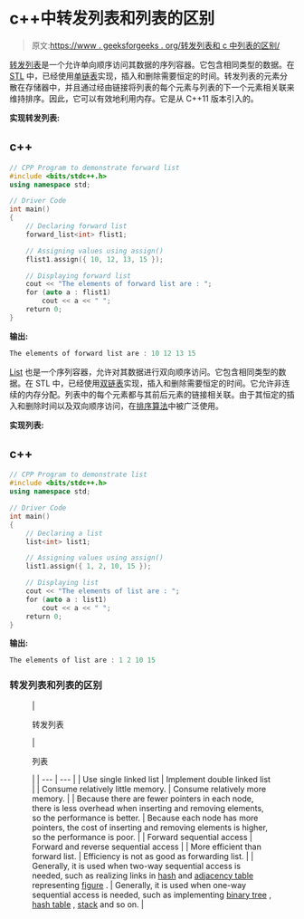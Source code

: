 # c++中转发列表和列表的区别

> 原文:[https://www . geeksforgeeks . org/转发列表和 c 中列表的区别/](https://www.geeksforgeeks.org/difference-between-forward-list-and-list-in-c/)

[转发列表](https://www.geeksforgeeks.org/forward-list-c-set-1-introduction-important-functions/)是一个允许单向顺序访问其数据的序列容器。它包含相同类型的数据。在 [STL](https://www.geeksforgeeks.org/the-c-standard-template-library-stl/) 中，已经使用[单链表](https://www.geeksforgeeks.org/data-structures/linked-list/)实现，插入和删除需要恒定的时间。转发列表的元素分散在存储器中，并且通过经由链接将列表的每个元素与列表的下一个元素相关联来维持排序。因此，它可以有效地利用内存。它是从 C++11 版本引入的。

**实现转发列表:**

## c++

```cpp
// CPP Program to demonstrate forward list
#include <bits/stdc++.h>
using namespace std;

// Driver Code
int main()
{
    // Declaring forward list
    forward_list<int> flist1;

    // Assigning values using assign()
    flist1.assign({ 10, 12, 13, 15 });

    // Displaying forward list
    cout << "The elements of forward list are : ";
    for (auto a : flist1)
        cout << a << " ";
    return 0;
}
```

**输出:**

```cpp
The elements of forward list are : 10 12 13 15
```

[List](https://www.geeksforgeeks.org/list-cpp-stl/) 也是一个序列容器，允许对其数据进行双向顺序访问。它包含相同类型的数据。在 STL 中，已经使用[双链表](https://www.geeksforgeeks.org/doubly-linked-list/)实现，插入和删除需要恒定的时间。它允许非连续的内存分配。列表中的每个元素都与其前后元素的链接相关联。由于其恒定的插入和删除时间以及双向顺序访问，在[排序算法](https://www.geeksforgeeks.org/sorting-algorithms/)中被广泛使用。

**实现列表:**

## c++

```cpp
// CPP Program to demonstrate list
#include <bits/stdc++.h>
using namespace std;

// Driver Code
int main()
{
    // Declaring a list
    list<int> list1;

    // Assigning values using assign()
    list1.assign({ 1, 2, 10, 15 });

    // Displaying list
    cout << "The elements of list are : ";
    for (auto a : list1)
        cout << a << " ";
    return 0;
}
```

**输出:**

```cpp
The elements of list are : 1 2 10 15
```

### 转发列表和列表的区别

<figure class="table">

| 

转发列表

 | 

列表

 |
| --- | --- |
| Use single linked list | Implement double linked list |
| Consume relatively little memory. | Consume relatively more memory. |
| Because there are fewer pointers in each node, there is less overhead when inserting and removing elements, so the performance is better. | Because each node has more pointers, the cost of inserting and removing elements is higher, so the performance is poor. |
| Forward sequential access | Forward and reverse sequential access |
| More efficient than forward list. | Efficiency is not as good as forwarding list. |
| Generally, it is used when two-way sequential access is needed, such as realizing links in [hash](https://www.geeksforgeeks.org/c-program-hashing-chaining/) and [adjacency table](https://www.geeksforgeeks.org/graph-and-its-representations/) representing [figure](https://www.geeksforgeeks.org/graph-data-structure-and-algorithms/) . | Generally, it is used when one-way sequential access is needed, such as implementing [binary tree](https://www.geeksforgeeks.org/binary-tree-data-structure/) , [hash table](https://www.geeksforgeeks.org/hashing-data-structure/) , [stack](https://www.geeksforgeeks.org/stack-data-structure/) and so on. |

</figure>